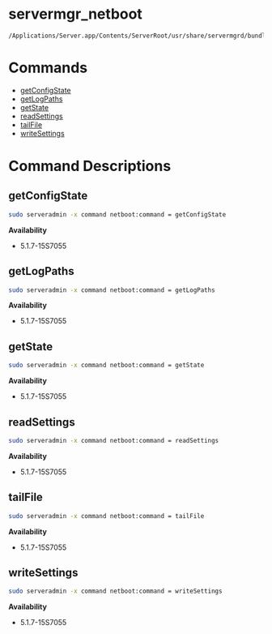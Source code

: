# servermgr_netboot

```console
/Applications/Server.app/Contents/ServerRoot/usr/share/servermgrd/bundles/servermgr_netboot.bundle/Contents/MacOS/servermgr_netboot
```

# Commands

* [getConfigState](https://github.com/erikberglund/servermgr_commands/blob/master/servermgr_netboot.md#getconfigstate)
* [getLogPaths](https://github.com/erikberglund/servermgr_commands/blob/master/servermgr_netboot.md#getlogpaths)
* [getState](https://github.com/erikberglund/servermgr_commands/blob/master/servermgr_netboot.md#getstate)
* [readSettings](https://github.com/erikberglund/servermgr_commands/blob/master/servermgr_netboot.md#readsettings)
* [tailFile](https://github.com/erikberglund/servermgr_commands/blob/master/servermgr_netboot.md#tailfile)
* [writeSettings](https://github.com/erikberglund/servermgr_commands/blob/master/servermgr_netboot.md#writesettings)

# Command Descriptions

## getConfigState

```bash
sudo serveradmin -x command netboot:command = getConfigState
```

**Availability**
* 5.1.7-15S7055

## getLogPaths

```bash
sudo serveradmin -x command netboot:command = getLogPaths
```

**Availability**
* 5.1.7-15S7055

## getState

```bash
sudo serveradmin -x command netboot:command = getState
```

**Availability**
* 5.1.7-15S7055

## readSettings

```bash
sudo serveradmin -x command netboot:command = readSettings
```

**Availability**
* 5.1.7-15S7055

## tailFile

```bash
sudo serveradmin -x command netboot:command = tailFile
```

**Availability**
* 5.1.7-15S7055

## writeSettings

```bash
sudo serveradmin -x command netboot:command = writeSettings
```

**Availability**
* 5.1.7-15S7055

